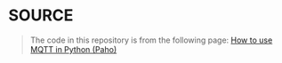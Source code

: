 # SOURCE

> The code in this repository is from the following page:
> [How to use MQTT in Python (Paho)](https://www.emqx.com/en/blog/how-to-use-mqtt-in-python)

